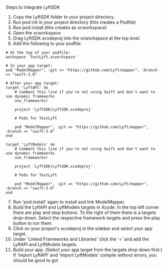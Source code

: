 Steps to integrate LyftSDK  
1. Copy the LyftSDK folder to your project directory.
2. Run pod init in your project directory (this creates a Podfile)
3. Run pod install (this creates an xcworkspace)
4. Open the xcworkspace
5. Drag LyftSDK.xcodeproj into the xcworkspace at the top level.
6. Add the following to your podfile:
```
# At the top of your podfile:
workspace 'TestLyft.xcworkspace'
```
```
# In your app target:
pod "ModelMapper", :git => "https://github.com/Lyft/mapper", :branch => "swift-3.0"
```
```
# After your app target:
target 'LyftAPI' do
    # Comment this line if you're not using Swift and don't want to use dynamic frameworks
    use_frameworks!

    project 'LyftSDK/LyftSDK.xcodeproj'

    # Pods for TestLyft

    pod "ModelMapper", :git => "https://github.com/Lyft/mapper", :branch => "swift-3.0"
end

target 'LyftModels' do
    # Comment this line if you're not using Swift and don't want to use dynamic frameworks
    use_frameworks!

    project 'LyftSDK/LyftSDK.xcodeproj'

    # Pods for TestLyft

    pod "ModelMapper", :git => "https://github.com/Lyft/mapper", :branch => "swift-3.0"
end
```
7. Run 'pod install' again to install and link ModelMapper.
8. Build the LyftAPI and LyftModels targets in Xcode.
    In the top left corner there are play and stop buttons. To the right of them there is a targets drop-down.
    Select the respective framework targets and press the play button to run them.
9. Click on your project's xcodeproj in the sidebar and select your app target.
10. Under 'Linked Frameworks and Libraries' click the '+' and add the LyftAPI and LyftModels targets.
11. Build your app. (Select your app target from the targets drop down first.) 
    If 'import LyftAPI' and 'import LyftModels' compile without errors, you should be good to go!

